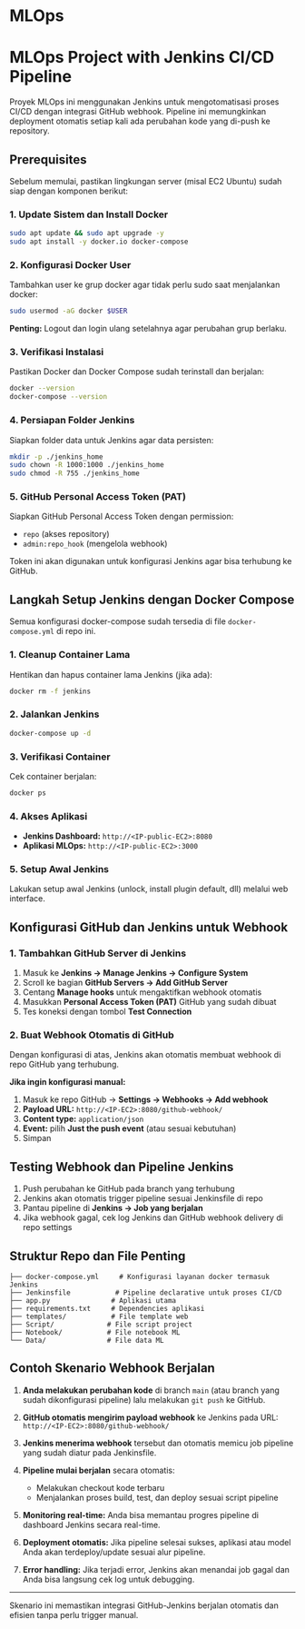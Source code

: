 # MLOps
# MLOps Project with Jenkins CI/CD Pipeline

Proyek MLOps ini menggunakan Jenkins untuk mengotomatisasi proses CI/CD dengan integrasi GitHub webhook. Pipeline ini memungkinkan deployment otomatis setiap kali ada perubahan kode yang di-push ke repository.

## Prerequisites

Sebelum memulai, pastikan lingkungan server (misal EC2 Ubuntu) sudah siap dengan komponen berikut:

### 1. Update Sistem dan Install Docker

```bash
sudo apt update && sudo apt upgrade -y
sudo apt install -y docker.io docker-compose
```

### 2. Konfigurasi Docker User

Tambahkan user ke grup docker agar tidak perlu sudo saat menjalankan docker:

```bash
sudo usermod -aG docker $USER
```

**Penting:** Logout dan login ulang setelahnya agar perubahan grup berlaku.

### 3. Verifikasi Instalasi

Pastikan Docker dan Docker Compose sudah terinstall dan berjalan:

```bash
docker --version
docker-compose --version
```

### 4. Persiapan Folder Jenkins

Siapkan folder data untuk Jenkins agar data persisten:

```bash
mkdir -p ./jenkins_home
sudo chown -R 1000:1000 ./jenkins_home
sudo chmod -R 755 ./jenkins_home
```

### 5. GitHub Personal Access Token (PAT)

Siapkan GitHub Personal Access Token dengan permission:
- `repo` (akses repository)
- `admin:repo_hook` (mengelola webhook)

Token ini akan digunakan untuk konfigurasi Jenkins agar bisa terhubung ke GitHub.

## Langkah Setup Jenkins dengan Docker Compose

Semua konfigurasi docker-compose sudah tersedia di file `docker-compose.yml` di repo ini.

### 1. Cleanup Container Lama

Hentikan dan hapus container lama Jenkins (jika ada):

```bash
docker rm -f jenkins
```

### 2. Jalankan Jenkins

```bash
docker-compose up -d
```

### 3. Verifikasi Container

Cek container berjalan:

```bash
docker ps
```

### 4. Akses Aplikasi

- **Jenkins Dashboard:** `http://<IP-public-EC2>:8080`
- **Aplikasi MLOps:** `http://<IP-public-EC2>:3000`

### 5. Setup Awal Jenkins

Lakukan setup awal Jenkins (unlock, install plugin default, dll) melalui web interface.

## Konfigurasi GitHub dan Jenkins untuk Webhook

### 1. Tambahkan GitHub Server di Jenkins

1. Masuk ke **Jenkins → Manage Jenkins → Configure System**
2. Scroll ke bagian **GitHub Servers → Add GitHub Server**
3. Centang **Manage hooks** untuk mengaktifkan webhook otomatis
4. Masukkan **Personal Access Token (PAT)** GitHub yang sudah dibuat
5. Tes koneksi dengan tombol **Test Connection**

### 2. Buat Webhook Otomatis di GitHub

Dengan konfigurasi di atas, Jenkins akan otomatis membuat webhook di repo GitHub yang terhubung. 

**Jika ingin konfigurasi manual:**
1. Masuk ke repo GitHub → **Settings → Webhooks → Add webhook**
2. **Payload URL:** `http://<IP-EC2>:8080/github-webhook/`
3. **Content type:** `application/json`
4. **Event:** pilih **Just the push event** (atau sesuai kebutuhan)
5. Simpan

## Testing Webhook dan Pipeline Jenkins

1. Push perubahan ke GitHub pada branch yang terhubung
2. Jenkins akan otomatis trigger pipeline sesuai Jenkinsfile di repo
3. Pantau pipeline di **Jenkins → Job yang berjalan**
4. Jika webhook gagal, cek log Jenkins dan GitHub webhook delivery di repo settings

## Struktur Repo dan File Penting

```
├── docker-compose.yml     # Konfigurasi layanan docker termasuk Jenkins
├── Jenkinsfile           # Pipeline declarative untuk proses CI/CD
├── app.py               # Aplikasi utama
├── requirements.txt     # Dependencies aplikasi
├── templates/           # File template web
├── Script/             # File script project
├── Notebook/           # File notebook ML
└── Data/               # File data ML
```

## Contoh Skenario Webhook Berjalan

1. **Anda melakukan perubahan kode** di branch `main` (atau branch yang sudah dikonfigurasi pipeline) lalu melakukan `git push` ke GitHub.

2. **GitHub otomatis mengirim payload webhook** ke Jenkins pada URL:  
   `http://<IP-EC2>:8080/github-webhook/`

3. **Jenkins menerima webhook** tersebut dan otomatis memicu job pipeline yang sudah diatur pada Jenkinsfile.

4. **Pipeline mulai berjalan** secara otomatis:  
   - Melakukan checkout kode terbaru  
   - Menjalankan proses build, test, dan deploy sesuai script pipeline

5. **Monitoring real-time:** Anda bisa memantau progres pipeline di dashboard Jenkins secara real-time.

6. **Deployment otomatis:** Jika pipeline selesai sukses, aplikasi atau model Anda akan terdeploy/update sesuai alur pipeline.

7. **Error handling:** Jika terjadi error, Jenkins akan menandai job gagal dan Anda bisa langsung cek log untuk debugging.

---

Skenario ini memastikan integrasi GitHub-Jenkins berjalan otomatis dan efisien tanpa perlu trigger manual.
